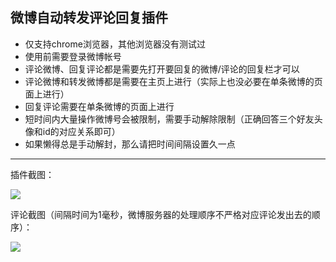## 微博自动转发评论回复插件

 - 仅支持chrome浏览器，其他浏览器没有测试过
 - 使用前需要登录微博帐号
 - 评论微博、回复评论都是需要先打开要回复的微博/评论的回复栏才可以
 - 评论微博和转发微博都是需要在主页上进行（实际上也没必要在单条微博的页面上进行）
 - 回复评论需要在单条微博的页面上进行
 - 短时间内大量操作微博号会被限制，需要手动解除限制（正确回答三个好友头像和id的对应关系即可）
 - 如果懒得总是手动解封，那么请把时间间隔设置久一点

---

插件截图：

![](https://raw.githubusercontent.com/wiki/azyl99/chrome-plugin/images/plugin.png)

评论截图（间隔时间为1毫秒，微博服务器的处理顺序不严格对应评论发出去的顺序）：

![](https://raw.githubusercontent.com/wiki/azyl99/chrome-plugin/images/excample.png)
